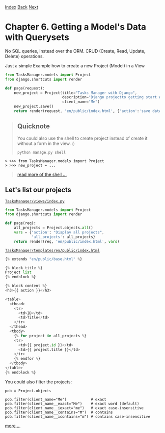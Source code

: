 [Index](README.md)
[Back](005-notes.md)
[Next](#)

# Chapter 6. Getting a Model's Data with Querysets

No SQL queries, instead over the ORM.
CRUD (Create, Read, Update, Delete) operations.

Just a simple Example how to create a new
Project (Model) in a View

```Python
from TasksManager.models import Project
from django.shortcuts import render

def page(request):
    new_project = Project(title="Tasks Manager with Django",
                          description="Django projectto getting start with Django easily.",
                          client_name="Me")
    new_project.save()
    return render(request, 'en/public/index.html', {'action':'save datas of model'})
```

> ## Quicknote
>
> You could also use the shell to create project instead of
> create it without a form in the view. :)
>
> `python manage.py shell`
>
```
> >>> from TasksManager.models import Project
> >>> new_project = ...
```
>
> [read more of the shell ...](005-notes.md)

## Let's list our projects

[`TasksManager/views/index.py`](TasksManager/views/index.py)
```Python
from TasksManager.models import Project
from django.shortcuts import render

def page(req):
    all_projects = Project.objects.all()
    vars = {'action': "Display all projects",
            'all_projects': all_projects}
    return render(req, 'en/public/index.html', vars)
```

[`TasksManager/templates/en/public/index.html`](TasksManager/templates/en/public/index.html)
```Python
{% extends "en/public/base.html" %}

{% block title %}
Project list
{% endblock %}

{% block content %}
<h3>{{ action }}</h3>

<table>
  <thead>
    <tr>
      <td>ID</td>
      <td>Title</td>
    </tr>
  </thead>
  <tbody>
    {% for project in all_projects %}
    <tr>
      <td>{{ project.id }}</td>
      <td>{{ project.title }}</td>
    </tr>
    {% endfor %}
  </tbody>
</table>
{% endblock %}
```

You could also filter the projects:

```Python3
pob = Project.objects

pob.filter(client_name="Me")           # exact
pob.filter(client_name__exact="Me")    # exact word (default)
pob.filter(client_name__iexact="me")   # exact case-insensitive
pob.filter(client_name__contains="M")  # contains
pob.filter(client_name__icontains="m") # contains case-insensitive
```
[more ...](https://docs.djangoproject.com/en/1.10/topics/db/queries/#retrieving-specific-objects-with-filters)

